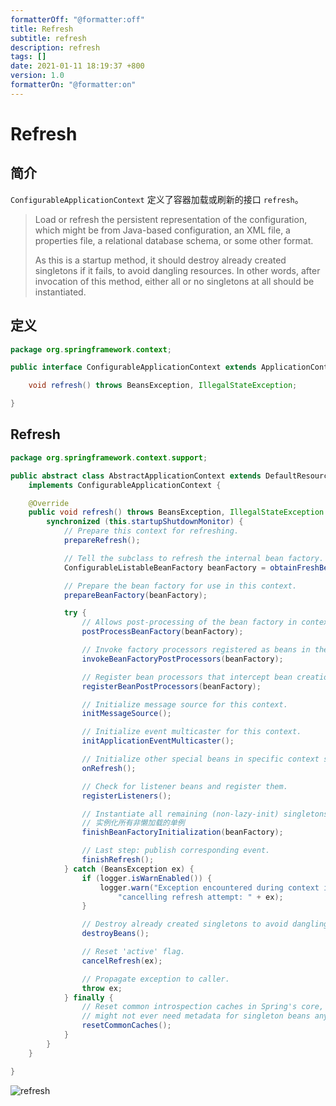 ```yaml
---
formatterOff: "@formatter:off"
title: Refresh 
subtitle: refresh 
description: refresh 
tags: [] 
date: 2021-01-11 18:19:37 +800 
version: 1.0
formatterOn: "@formatter:on"
---
```


# Refresh

## 简介

`ConfigurableApplicationContext` 定义了容器加载或刷新的接口 `refresh`。

> Load or refresh the persistent representation of the configuration, which might be from Java-based configuration, an XML file, a
> properties file, a relational database schema, or some other format.
>
> As this is a startup method, it should destroy already created singletons if it fails, to avoid dangling resources. In other words,
> after invocation of this method, either all or no singletons at all should be instantiated.

## 定义

```java
package org.springframework.context;

public interface ConfigurableApplicationContext extends ApplicationContext, Lifecycle, Closeable {

    void refresh() throws BeansException, IllegalStateException;

}
```

## Refresh

```java
package org.springframework.context.support;

public abstract class AbstractApplicationContext extends DefaultResourceLoader
    implements ConfigurableApplicationContext {

    @Override
    public void refresh() throws BeansException, IllegalStateException {
        synchronized (this.startupShutdownMonitor) {
            // Prepare this context for refreshing.
            prepareRefresh();

            // Tell the subclass to refresh the internal bean factory.
            ConfigurableListableBeanFactory beanFactory = obtainFreshBeanFactory();

            // Prepare the bean factory for use in this context.
            prepareBeanFactory(beanFactory);

            try {
                // Allows post-processing of the bean factory in context subclasses.
                postProcessBeanFactory(beanFactory);

                // Invoke factory processors registered as beans in the context.
                invokeBeanFactoryPostProcessors(beanFactory);

                // Register bean processors that intercept bean creation.
                registerBeanPostProcessors(beanFactory);

                // Initialize message source for this context.
                initMessageSource();

                // Initialize event multicaster for this context.
                initApplicationEventMulticaster();

                // Initialize other special beans in specific context subclasses.
                onRefresh();

                // Check for listener beans and register them.
                registerListeners();

                // Instantiate all remaining (non-lazy-init) singletons.
                // 实例化所有非懒加载的单例
                finishBeanFactoryInitialization(beanFactory);

                // Last step: publish corresponding event.
                finishRefresh();
            } catch (BeansException ex) {
                if (logger.isWarnEnabled()) {
                    logger.warn("Exception encountered during context initialization - " +
                        "cancelling refresh attempt: " + ex);
                }

                // Destroy already created singletons to avoid dangling resources.
                destroyBeans();

                // Reset 'active' flag.
                cancelRefresh(ex);

                // Propagate exception to caller.
                throw ex;
            } finally {
                // Reset common introspection caches in Spring's core, since we
                // might not ever need metadata for singleton beans anymore...
                resetCommonCaches();
            }
        }
    }

}
```

![refresh](http://processon.com/chart_image/5fa274c963768943485bbf37.png)